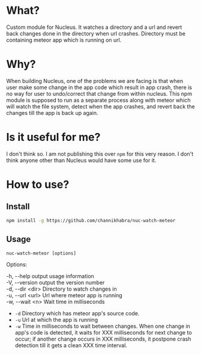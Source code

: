 # What?
Custom module for Nucleus. It watches a directory and a url and revert back changes done in the directory when url crashes. Directory must be containing meteor app which is running on url.

# Why?
When building Nucleus, one of the problems we are facing is that when user make some change in the app code which result in app crash, there is no way for user to undo/correct that change from within nucleus. This npm module is supposed to run as a separate process along with meteor which will watch the file system, detect when the app crashes, and revert back the changes till the app is back up again.

# Is it useful for me?
I don't think so. I am not publishing this over `npm` for this very reason. I don't think anyone other than Nucleus would have some use for it.

# How to use?

## Install
```sh
npm install -g https://github.com/channikhabra/nuc-watch-meteor
```
## Usage

`nuc-watch-meteor [options]`

Options:  

-h, --help       output usage information  
-V, --version    output the version number  
-d, --dir &lt;dir>  Directory to watch changes in  
-u, --url &lt;url>  Url where meteor app is running  
-w, --wait &lt;n>   Wait time in milliseconds  

- `-d`
  Directory which has meteor app's source code.
- `-u`
  Url at which the app is running
- `-w`
  Time in milliseconds to wait between changes. When one change in app's code is detected, it waits for XXX milliseconds for next change to occur; if another change occurs in XXX milliseconds, it postpone crash detection till it gets a clean XXX time interval.

